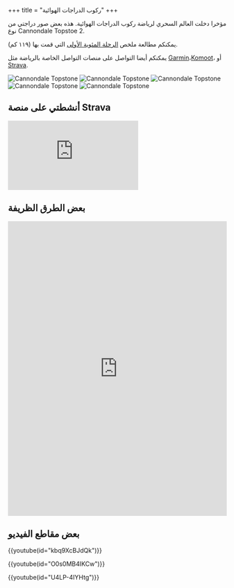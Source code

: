 +++
title = "ركوب الدراجات الهوائية"
+++

مؤخرا دخلت العالم السحري لرياضة ركوب الدراجات الهوائية. هذه بعض صور دراجتي من نوع Cannondale Topstoe 2.

يمكنكم مطالعة ملخص [الرحلة المئوية الأولى](/blog/first-metric-century/) التي قمت بها (١١٩ كم).

يمكنكم أيضا التواصل على منصات التواصل الخاصة بالرياضة مثل [Garmin](https://connect.garmin.com/modern/profile/18583322-eb7e-4f3f-8179-705ed2de5438)،[Komoot](https://www.komoot.com/user/1565437931381)، أو [Strava](https://www.strava.com/athletes/60680051).


![Cannondale Topstone](topstone.png)
![Cannondale Topstone](topstone-2-1.jpeg)
![Cannondale Topstone](topstone-2-2.jpeg)
![Cannondale Topstone](topstone-2-3.jpeg)
![Cannondale Topstone](topstone-2-4.jpeg)

## أنشطتي على منصة Strava

<iframe
  height='160'
  width='300'
  frameborder='0'
  allowtransparency='true'
  scrolling='no'
  src='https://www.strava.com/athletes/60680051/activity-summary/9b24178edb4091c708c0ab0685680dbedc141f7b'></iframe>

## بعض الطرق الظريفة

<iframe
  src="https://www.komoot.com/tour/636080427/embed?profile=1"
  width="100%"
  height="680"
  frameborder="0"
  scrolling="no"></iframe>

## بعض مقاطع الفيديو

{{youtube(id="kbq9XcBJdQk")}}

{{youtube(id="O0s0MB4IKCw")}}

{{youtube(id="U4LP-4IYHtg")}}
